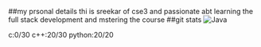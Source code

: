 ##my prsonal details
thi is sreekar of cse3 and passionate abt learning the full stack development and mstering the course
##git stats 
![Java](https://img.shields.io/badge/Java-0%2F20-lightgrey)

 c:0/30
 c++:20/30
python:20/20
